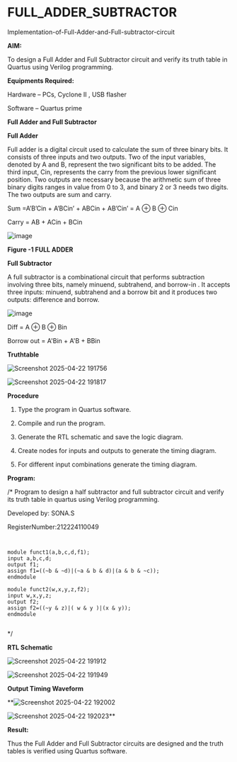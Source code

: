 # FULL_ADDER_SUBTRACTOR

Implementation-of-Full-Adder-and-Full-subtractor-circuit

**AIM:**

To design a Full Adder and Full Subtractor circuit and verify its truth table in Quartus using Verilog programming.

**Equipments Required:**

Hardware – PCs, Cyclone II , USB flasher

Software – Quartus prime

**Full Adder and Full Subtractor**

**Full Adder**

Full adder is a digital circuit used to calculate the sum of three binary bits. It consists of three inputs and two outputs. Two of the input variables, denoted by A and B, represent the two significant bits to be added. The third input, Cin, represents the carry from the previous lower significant position. Two outputs are necessary because the arithmetic sum of three binary digits ranges in value from 0 to 3, and binary 2 or 3 needs two digits. The two outputs are sum and carry.

Sum =A’B’Cin + A’BCin’ + ABCin + AB’Cin’ = A ⊕ B ⊕ Cin 

Carry = AB + ACin + BCin

![image](https://github.com/naavaneetha/FULL_ADDER_SUBTRACTOR/assets/154305477/0f30ba51-5ffb-4198-845f-18e054f675e7)

**Figure -1 FULL ADDER**

**Full Subtractor**

A full subtractor is a combinational circuit that performs subtraction involving three bits, namely minuend, subtrahend, and borrow-in . It accepts three inputs: minuend, subtrahend and a borrow bit and it produces two outputs: difference and borrow.

![image](https://github.com/naavaneetha/FULL_ADDER_SUBTRACTOR/assets/154305477/02b24f51-ab51-4304-9ad6-7b81ffc1ead5)

Diff = A ⊕ B ⊕ Bin 

Borrow out = A'Bin + A'B + BBin

**Truthtable**

![Screenshot 2025-04-22 191756](https://github.com/user-attachments/assets/b81f5732-e0db-4fde-9759-93feaaaa811e)


![Screenshot 2025-04-22 191817](https://github.com/user-attachments/assets/959a8be7-1d30-4c9f-bb8b-cd169e10899e)

**Procedure**


1.	Type the program in Quartus software.

2.	Compile and run the program.

3.	Generate the RTL schematic and save the logic diagram.

4.	Create nodes for inputs and outputs to generate the timing diagram.

5.	For different input combinations generate the timing diagram.


**Program:**

/* Program to design a half subtractor and full subtractor circuit and verify its truth table in quartus using Verilog programming. 

Developed by: SONA.S

RegisterNumber:212224110049
```


module funct1(a,b,c,d,f1);
input a,b,c,d;
output f1;
assign f1=((~b & ~d)|(~a & b & d)|(a & b & ~c));
endmodule

module funct2(w,x,y,z,f2);
input w,x,y,z;
output f2;
assign f2=((~y & z)|( w & y )|(x & y));
endmodule


```


*/

**RTL Schematic**

![Screenshot 2025-04-22 191912](https://github.com/user-attachments/assets/8c8c6d77-d5fd-477b-8126-2974288840a9)

![Screenshot 2025-04-22 191949](https://github.com/user-attachments/assets/28a7c741-a7f8-438e-aaef-73b1cf7a1408)

**Output Timing Waveform**

**![Screenshot 2025-04-22 192002](https://github.com/user-attachments/assets/af94d592-89d3-4506-a9bf-6d0253088143)


![Screenshot 2025-04-22 192023](https://github.com/user-attachments/assets/3fd9ed5d-bd01-49fb-a62c-c940aa69d4fe)**

**Result:**

Thus the Full Adder and Full Subtractor circuits are designed and the truth tables is verified using Quartus software.



